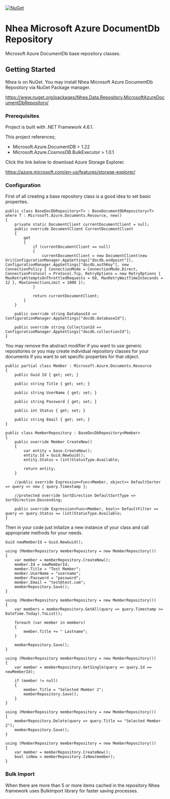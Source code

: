 [![NuGet](https://img.shields.io/nuget/v/Nhea.Data.Repository.MicrosoftAzureDocumentDbRepository.svg)](https://www.nuget.org/packages/Nhea.Data.Repository.MicrosoftAzureDocumentDbRepository/)

# Nhea Microsoft Azure DocumentDb Repository

Microsoft Azure DocumentDb base repository classes.


## Getting Started

Nhea is on NuGet. You may install Nhea Microsoft Azure DocumentDb Repository via NuGet Package manager.

https://www.nuget.org/packages/Nhea.Data.Repository.MicrosoftAzureDocumentDbRepository/

### Prerequisites

Project is built with .NET Framework 4.6.1. 

This project references;

- Microsoft.Azure.DocumentDB > 1.22
- Microsoft.Azure.CosmosDB.BulkExecutor > 1.0.1

Click the link below to download Azure Storage Explorer.

https://azure.microsoft.com/en-us/features/storage-explorer/

### Configuration

First of all creating a base repository class is a good idea to set basic properties.

```
public class BaseDocDbRepository<T> : BaseDocumentDbRepository<T> where T : Microsoft.Azure.Documents.Resource, new()
{
    private static DocumentClient currentDocumentClient = null;
    public override DocumentClient CurrentDocumentClient
    {
        get
        {
            if (currentDocumentClient == null)
            {
                currentDocumentClient = new DocumentClient(new Uri(ConfigurationManager.AppSettings["docdb.endpoint"]), ConfigurationManager.AppSettings["docdb.authKey"], new ConnectionPolicy { ConnectionMode = ConnectionMode.Direct, ConnectionProtocol = Protocol.Tcp, RetryOptions = new RetryOptions { MaxRetryAttemptsOnThrottledRequests = 60, MaxRetryWaitTimeInSeconds = 12 }, MaxConnectionLimit = 1000 });
            }

            return currentDocumentClient;
        }
    }

    public override string DatabaseId => ConfigurationManager.AppSettings["docdb.databaseId"];

    public override string CollectionId => ConfigurationManager.AppSettings["docdb.collectionId"];
}
```
You may remove the abstract modifier if you want to use generic repositories or you may create individual repository classes for your documents if you want to set specific properties for that object.
```
public partial class Member : Microsoft.Azure.Documents.Resource
{
    public Guid Id { get; set; }

    public string Title { get; set; }

    public string UserName { get; set; }

    public string Password { get; set; }

    public int Status { get; set; }

    public string Email { get; set; }
}

public class MemberRepository : BaseDocDbRepository<Member>
{
    public override Member CreateNew()
    {
        var entity = base.CreateNew();
        entity.Id = Guid.NewGuid();
        entity.Status = (int)StatusType.Available;

        return entity;
    }

    //public override Expression<Func<Member, object>> DefaultSorter => query => new { query.Timestamp };

    //protected override SortDirection DefaultSortType => SortDirection.Descending;

    public override Expression<Func<Member, bool>> DefaultFilter => query => query.Status == (int)StatusType.Available;
}
```
Then in your code just initalize a new instance of your class and call appropriate methods for your needs.

```
Guid newMemberId = Guid.NewGuid();

using (MemberRepository memberRepository = new MemberRepository())
{
    var member = memberRepository.CreateNew();
    member.Id = newMemberId;
    member.Title = "Test Member";
    member.UserName = "username";
    member.Password = "password";
    member.Email = "test@test.com";
    memberRepository.Save();
}

using (MemberRepository memberRepository = new MemberRepository())
{
    var members = memberRepository.GetAll(query => query.Timestamp >= DateTime.Today).ToList();

    foreach (var member in members)
    {
        member.Title += " Lastname";
    }

    memberRepository.Save();
}

using (MemberRepository memberRepository = new MemberRepository())
{
    var member = memberRepository.GetSingle(query => query.Id == newMemberId);

    if (member != null)
    {
        member.Title = "Selected Member 2";
        memberRepository.Save();
    }
}

using (MemberRepository memberRepository = new MemberRepository())
{
    memberRepository.Delete(query => query.Title == "Selected Member 2");
    memberRepository.Save();
}

using (MemberRepository memberRepository = new MemberRepository())
{
    var member = memberRepository.CreateNew();
    bool isNew = memberRepository.IsNew(member);
}
```

### Bulk Import

When there are more than 5 or more items cached in the repository Nhea framework uses BulkImport library for faster saving processes.